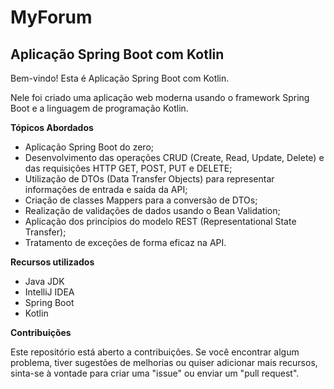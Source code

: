 # MyForum
## Aplicação Spring Boot com Kotlin
Bem-vindo! Esta é Aplicação Spring Boot com Kotlin.

Nele foi criado uma aplicação web moderna usando o framework Spring Boot e a linguagem de programação Kotlin.

**Tópicos Abordados**

- Aplicação Spring Boot do zero;
- Desenvolvimento das operações CRUD (Create, Read, Update, Delete) e das requisições HTTP GET, POST, PUT e DELETE;
- Utilização de DTOs (Data Transfer Objects) para representar informações de entrada e saída da API;
- Criação de classes Mappers para a conversão de DTOs;
- Realização de validações de dados usando o Bean Validation;
- Aplicação dos princípios do modelo REST (Representational State Transfer);
- Tratamento de exceções de forma eficaz na API.
  
**Recursos utilizados**

- Java JDK
- IntelliJ IDEA
- Spring Boot
- Kotlin

**Contribuições**

Este repositório está aberto a contribuições. Se você encontrar algum problema, tiver sugestões de melhorias ou quiser adicionar mais recursos, sinta-se à vontade para criar uma "issue" ou enviar um "pull request".
